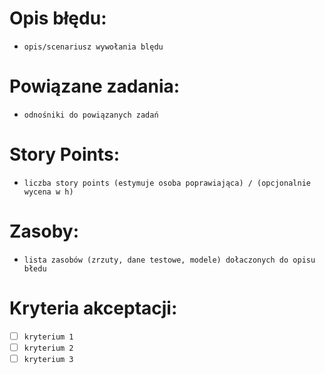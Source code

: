 Opis błędu:
====
- ```opis/scenariusz wywołania blędu ```

Powiązane zadania:
====
- ```odnośniki do powiązanych zadań```

Story Points:
====
- ```liczba story points (estymuje osoba poprawiająca) / (opcjonalnie wycena w h)```

Zasoby:
====
- ```lista zasobów (zrzuty, dane testowe, modele) dołaczonych do opisu błedu```

Kryteria akceptacji:
====

* [ ] ```kryterium 1```
* [ ] ```kryterium 2```
* [ ] ```kryterium 3```
